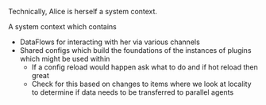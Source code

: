 Technically, Alice is herself a system context.

A system context which contains

- DataFlows for interacting with her via various channels
- Shared configs which build the foundations of the instances of plugins which might be used within 
  - If a config reload would happen ask what to do and if hot reload then great 
  - Check for this based on changes to items where we look at locality to determine if data needs to be transferred to parallel agents 